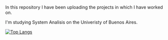 <!-- [![Lautaro Ghosn's GitHub stats](https://github-readme-stats.vercel.app/api?username=LGhosn&show_icons=true&theme=radical)](https://github.com/LGhosn/github-readme-stats) -->

In this repository I have been uploading the projects in which I have worked on.

I'm studying System Analisis on the Univeristy of Buenos Aires.

[![Top Langs](https://github-readme-stats.vercel.app/api/top-langs/?username=LGhosn&theme=nightowl)](https://github.com/anuraghazra/github-readme-stats)

